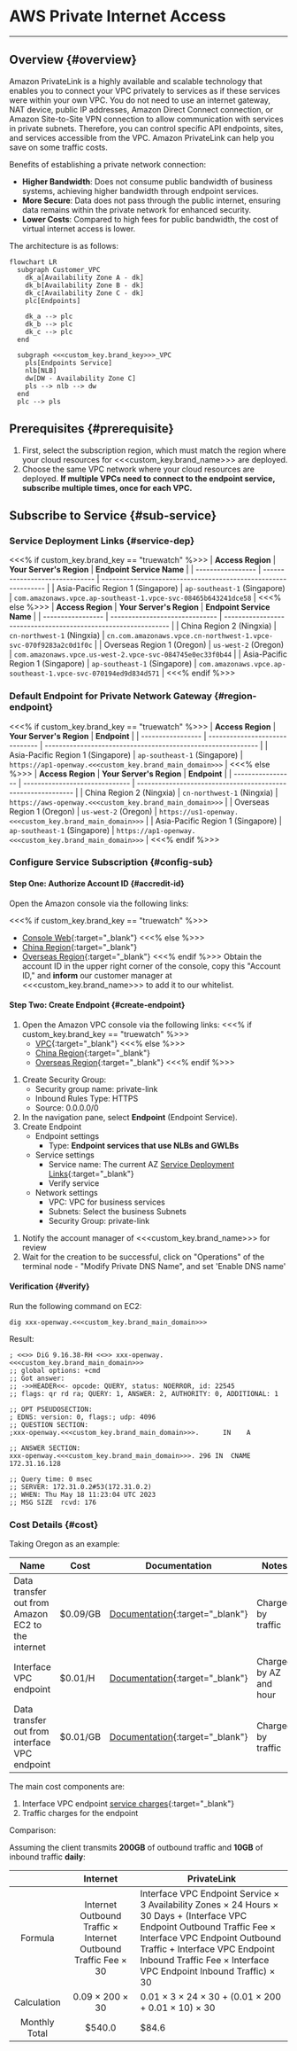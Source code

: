 # AWS Private Internet Access

---

## Overview {#overview}

Amazon PrivateLink is a highly available and scalable technology that enables you to connect your VPC privately to services as if these services were within your own VPC. You do not need to use an internet gateway, NAT device, public IP addresses, Amazon Direct Connect connection, or Amazon Site-to-Site VPN connection to allow communication with services in private subnets. Therefore, you can control specific API endpoints, sites, and services accessible from the VPC. Amazon PrivateLink can help you save on some traffic costs.

Benefits of establishing a private network connection:

- **Higher Bandwidth**: Does not consume public bandwidth of business systems, achieving higher bandwidth through endpoint services.
- **More Secure**: Data does not pass through the public internet, ensuring data remains within the private network for enhanced security.
- **Lower Costs**: Compared to high fees for public bandwidth, the cost of virtual internet access is lower.

The architecture is as follows:

```mermaid
flowchart LR
  subgraph Customer_VPC
    dk_a[Availability Zone A - dk]
    dk_b[Availability Zone B - dk]
    dk_c[Availability Zone C - dk]
    plc[Endpoints]

    dk_a --> plc
    dk_b --> plc
    dk_c --> plc
  end

  subgraph <<<custom_key.brand_key>>>_VPC
    pls[Endpoints Service]
    nlb[NLB]
    dw[DW - Availability Zone C]
    pls --> nlb --> dw
  end
  plc --> pls
```


## Prerequisites {#prerequisite}

1. First, select the subscription region, which must match the region where your cloud resources for <<<custom_key.brand_name>>> are deployed.
2. Choose the same VPC network where your cloud resources are deployed. **If multiple VPCs need to connect to the endpoint service, subscribe multiple times, once for each VPC.**

## Subscribe to Service {#sub-service}

### Service Deployment Links {#service-dep}

<<<% if custom_key.brand_key == "truewatch" %>>>
| **Access Region** | **Your Server's Region**       | **Endpoint Service Name**                                      |
| ----------------- | ------------------------------ | -------------------------------------------------------------- |
| Asia-Pacific Region 1 (Singapore) | `ap-southeast-1` (Singapore) | `com.amazonaws.vpce.ap-southeast-1.vpce-svc-08465b643241dce58` |
<<<% else %>>>
| **Access Region** | **Your Server's Region**       | **Endpoint Service Name**                                      |
| ----------------- | ------------------------------ | -------------------------------------------------------------- |
| China Region 2 (Ningxia) | `cn-northwest-1` (Ningxia) | `cn.com.amazonaws.vpce.cn-northwest-1.vpce-svc-070f9283a2c0d1f0c` |
| Overseas Region 1 (Oregon) | `us-west-2` (Oregon)     | `com.amazonaws.vpce.us-west-2.vpce-svc-084745e0ec33f0b44`      |
| Asia-Pacific Region 1 (Singapore) | `ap-southeast-1` (Singapore) | `com.amazonaws.vpce.ap-southeast-1.vpce-svc-070194ed9d834d571` |
<<<% endif %>>>



### Default Endpoint for Private Network Gateway {#region-endpoint}

<<<% if custom_key.brand_key == "truewatch" %>>>
| **Access Region** | **Your Server's Region**       | **Endpoint**                                                |
| ----------------- | ------------------------------ | ------------------------------------------------------------ |
| Asia-Pacific Region 1 (Singapore) | `ap-southeast-1` (Singapore) | `https://ap1-openway.<<<custom_key.brand_main_domain>>>`                            |
<<<% else %>>>
| **Access Region** | **Your Server's Region**       | **Endpoint**                                                |
| ----------------- | ------------------------------ | ------------------------------------------------------------ |
| China Region 2 (Ningxia) | `cn-northwest-1` (Ningxia) | `https://aws-openway.<<<custom_key.brand_main_domain>>>`                             |
| Overseas Region 1 (Oregon) | `us-west-2` (Oregon)     | `https://us1-openway.<<<custom_key.brand_main_domain>>>`                             |
| Asia-Pacific Region 1 (Singapore) | `ap-southeast-1` (Singapore) | `https://ap1-openway.<<<custom_key.brand_main_domain>>>`                            |
<<<% endif %>>>

### Configure Service Subscription {#config-sub}

#### Step One: Authorize Account ID {#accredit-id}
<!-- markdownlint-disable MD032 -->
Open the Amazon console via the following links:

<<<% if custom_key.brand_key == "truewatch" %>>>
- [Console Web](https://console.aws.amazon.com/console/home){:target="_blank"}
<<<% else %>>>
- [China Region](https://console.amazonaws.cn/console/home){:target="_blank"}
- [Overseas Region](https://console.aws.amazon.com/console/home){:target="_blank"}
<<<% endif %>>>
Obtain the account ID in the upper right corner of the console, copy this "Account ID," and **inform** our customer manager at <<<custom_key.brand_name>>> to add it to our whitelist.


#### Step Two: Create Endpoint {#create-endpoint}

1. Open the Amazon VPC console via the following links:
<<<% if custom_key.brand_key == "truewatch" %>>>
   - [VPC](https://console.amazonaws.cn/vpc/){:target="_blank"}
<<<% else %>>>
   - [China Region](https://console.amazonaws.cn/vpc/){:target="_blank"}
   - [Overseas Region](https://console.amazonaws.cn/vpc/){:target="_blank"}
<<<% endif %>>>
<!-- markdownlint-disable MD051 -->
1. Create Security Group:
    - Security group name: private-link
    - Inbound Rules Type: HTTPS
    - Source: 0.0.0.0/0
1. In the navigation pane, select **Endpoint** (Endpoint Service).
1. Create Endpoint
    - Endpoint settings
        - Type: **Endpoint services that use NLBs and GWLBs**
    - Service settings
        - Service name: The current AZ [Service Deployment Links](aws-access.md#service-dep){:target="_blank"}
        - Verify service
    - Network settings
        - VPC: VPC for business services
        - Subnets: Select the business Subnets
        - Security Group: private-link
<!-- markdownlint-enable -->
1. Notify the account manager of <<<custom_key.brand_name>>> for review
1. Wait for the creation to be successful, click on "Operations" of the terminal node - "Modify Private DNS Name", and set 'Enable DNS name'
<!-- markdownlint-enable -->
#### Verification {#verify}

Run the following command on EC2:

```shell
dig xxx-openway.<<<custom_key.brand_main_domain>>>
```

Result:

```shell
; <<>> DiG 9.16.38-RH <<>> xxx-openway.<<<custom_key.brand_main_domain>>>
;; global options: +cmd
;; Got answer:
;; ->>HEADER<<- opcode: QUERY, status: NOERROR, id: 22545
;; flags: qr rd ra; QUERY: 1, ANSWER: 2, AUTHORITY: 0, ADDITIONAL: 1

;; OPT PSEUDOSECTION:
; EDNS: version: 0, flags:; udp: 4096
;; QUESTION SECTION:
;xxx-openway.<<<custom_key.brand_main_domain>>>.      IN    A

;; ANSWER SECTION:
xxx-openway.<<<custom_key.brand_main_domain>>>. 296 IN  CNAME     172.31.16.128 

;; Query time: 0 msec
;; SERVER: 172.31.0.2#53(172.31.0.2)
;; WHEN: Thu May 18 11:23:04 UTC 2023
;; MSG SIZE  rcvd: 176
```

### Cost Details {#cost}

Taking Oregon as an example:

| Name                                                        | Cost     | Documentation                                                         | Notes                   |
| ----------------------------------------------------------- | -------- | --------------------------------------------------------------------- | ----------------------- |
| Data transfer out from Amazon EC2 to the internet            | $0.09/GB | [Documentation](https://aws.amazon.com/cn/ec2/pricing/on-demand/#Data_Transfer){:target="_blank"} | Charged by traffic      |
| Interface VPC endpoint                                       | $0.01/H  | [Documentation](https://aws.amazon.com/cn/privatelink/pricing/?nc1=h_ls){:target="_blank"} | Charged by AZ and hour  |
| Data transfer out from interface VPC endpoint                | $0.01/GB | [Documentation](https://aws.amazon.com/cn/privatelink/pricing/?nc1=h_ls){:target="_blank"} | Charged by traffic      |

The main cost components are:

1. Interface VPC endpoint [service charges](https://aws.amazon.com/cn/privatelink/pricing/?nc1=h_ls){:target="_blank"}
2. Traffic charges for the endpoint

Comparison:

Assuming the client transmits **200GB** of outbound traffic and **10GB** of inbound traffic **daily**:

|          |              Internet               | PrivateLink                                                  |
| :------: | :---------------------------------: | ------------------------------------------------------------ |
| Formula  | Internet Outbound Traffic × Internet Outbound Traffic Fee × 30 | Interface VPC Endpoint Service × 3 Availability Zones × 24 Hours × 30 Days + (Interface VPC Endpoint Outbound Traffic Fee × Interface VPC Endpoint Outbound Traffic + Interface VPC Endpoint Inbound Traffic Fee × Interface VPC Endpoint Inbound Traffic) × 30 |
| Calculation |         0.09 × 200 × 30           | 0.01 × 3 × 24 × 30 + (0.01 × 200 + 0.01 × 10) × 30 |
| Monthly Total |             $540.0              | $84.6 |
